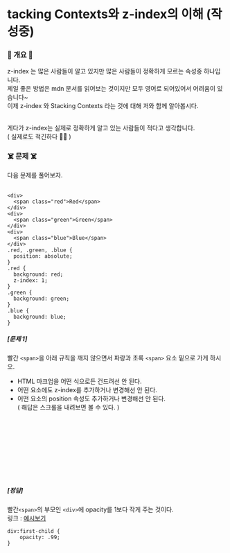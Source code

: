 # tacking Contexts와 z-index의 이해 (작성중)

### 🍒 개요 🍒
z-index 는 많은 사람들이 알고 있지만 많은 사람들이 정확하게 모르는 속성중 하나입니다.<br>
제일 좋은 방법은 mdn 문서를 읽어보는 것이지만 모두 영어로 되어있어서 어려움이 있습니다~ <br>
이제 z-index 와 Stacking Contexts 라는 것에 대해 저와 함께 알아봅시다.<br><br>

게다가 z-index는 실제로 정확하게 알고 있는 사람들이 적다고 생각합니다.<br>
( 실제로도 적긴하다 😵‍💫 )<br>

### ☠️ 문제 ☠️
다음 문제를 풀어보자.<br><br>

```
<div>
  <span class="red">Red</span>
</div>
<div>
  <span class="green">Green</span>
</div>
<div>
  <span class="blue">Blue</span>
</div>
.red, .green, .blue {
  position: absolute;
}
.red {
  background: red;
  z-index: 1;
}
.green {
  background: green;
}
.blue {
  background: blue;
}
```

##### [문제 1]<br>
빨간 ```<span>```을 아래 규칙을 깨지 않으면서 파랑과 초록 ```<span>``` 요소 밑으로 가게 하시오.<br>
* HTML 마크업을 어떤 식으로든 건드려선 안 된다.<br>
* 어떤 요소에도 z-index를 추가하거나 변경해선 안 된다.<br>
* 어떤 요소의 position 속성도 추가하거나 변경해선 안 된다.<br>
( 해답은 스크롤을 내려보면 볼 수 있다. )<br><br><br><br><br><br><br><br><br><br>





##### [정답]<br>
빨간```<span>```의 부모인 ```<div>```에 opacity를 1보다 작게 주는 것이다.<br>
링크 : <a href="https://summer-o3o.github.io/stacking-context/z-index_test1.html" traget="_blank">예시보기</a>

```
div:first-child {
    opacity: .99;
}
```
